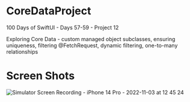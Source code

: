 # CoreDataProject

100 Days of SwiftUI - Days 57-59 - Project 12

Exploring Core Data - custom managed object subclasses, ensuring uniqueness, filtering @FetchRequest, dynamic filtering, one-to-many relationships

# Screen Shots

![Simulator Screen Recording - iPhone 14 Pro - 2022-11-03 at 12 45 24](https://user-images.githubusercontent.com/59779189/199808933-a3f92d58-2840-4d4b-a6c6-54711345edc8.gif)

